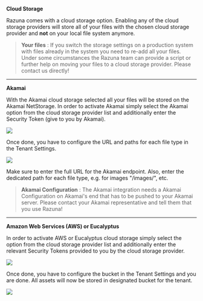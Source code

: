 **Cloud Storage**

Razuna comes with a cloud storage option. Enabling any of the cloud storage providers will store all of your files with the chosen cloud storage provider and **not** on your local file system anymore.

> **Your files** : If you switch the storage settings on a production system with files already in the system you need to re-add all your files. Under some circumstances the Razuna team can provide a script or further help on moving your files to a cloud storage provider. Please contact us directly!

___

**Akamai**

With the Akamai cloud storage selected all your files will be stored on the Akamai NetStorage. In order to activate Akamai simply select the Akamai option from the cloud storage provider list and additionally enter the Security Token (give to you by Akamai).

![](/admin/img/Akamai_1.png)

Once done, you have to configure the URL and paths for each file type in the Tenant Settings.

![](/admin/img/Akamai_2.png)

Make sure to enter the full URL for the Akamai endpoint. Also, enter the dedicated path for each file type, e.g. for images "/images/", etc.

> **Akamai Configuration** : The Akamai integration needs a Akamai Configuration on Akamai's end that has to be pushed to your Akamai server. Please contact your Akamai representative and tell them that you use Razuna!

___

**Amazon Web Services (AWS) or Eucalyptus**

 In order to activate AWS or Eucalyptus cloud storage simply select the option from the cloud storage provider list and additionally enter the relevant Security Tokens provided to you by the cloud storage provider.

![](/admin/img/AWS_Eucalyptus-1.jpg)

Once done, you have to configure the bucket in the Tenant Settings and you are done. All assets will now be stored in designated bucket for the tenant.

![](/admin/img/AWS_Tenant_Setting.jpg)



